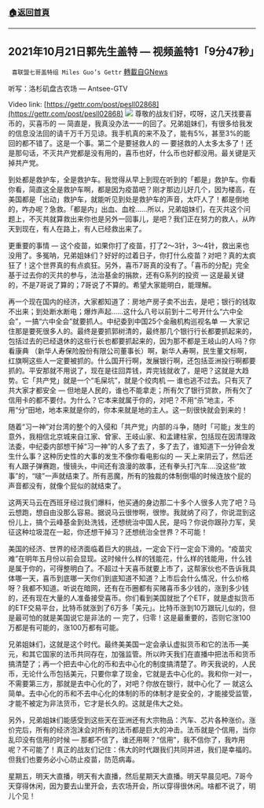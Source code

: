 ###  [:house:返回首頁](https://github.com/ourhimalayas/txt)
---


## 2021年10月21日郭先生盖特 — 视频盖特1「9分47秒」
` 喜联盟七哥盖特组 Miles Guo’s Gettr` [轉載自GNews](https://gnews.org/zh-hans/1609754/)

听写：洛杉矶盘古农场 — Antsee-GTV

Video link: [https://gettr.com/post/pesll02868](https://gettr.com/post/pesll02868)
![](https://assets.gnews.org/wp-content/uploads/2021/10/CF3225DE-EF27-4999-B7B9-23B2DD514217.png)
尊敬的战友们好，哎呀，这几天找要喜币的，买喜币的 — 简直是，我真没办法一一的回了。兄弟姐妹们，有很多给我发的信息没法回的请千万千万见谅。我手机真的来不及了，能有5%，甚至3%的能回的都不错了。这是一个事。第二个是要拯救人的 — 要拯救的人太多太多了！还是那句话，不灭共产党都是没有用的，喜币也好，什么币也好都没用。最关键是灭掉共产党。

到处都是救护车，全是救护车。我觉得从早上到现在听到的「都是」救护车。你看你看，简直这全是救护车啊，都是因为疫苗吧？刚才那边儿好几个，因为楼高，在美国都是「出动」救护车，就能听见到处是救护车的声音，太吓人了！都是倒地的，咋办呢？急救。「都是内」出血、血栓……所以，兄弟姐妹们，在灭共这个问题上，不灭共就算救出来你也是另外一回事儿，是吧？我们正在努力的救人，从昨天到现在，有人在路上，有人已经救出来了。

更重要的事情 — 这个疫苗，如果你打了疫苗，打了2～3针，3～4针，救出来也没用了。多冤呐，兄弟姐妹们？好好的过着日子，你打什么疫苗？对吧？真的太疯狂了！这个世界真的有点疯狂。另外，喜币7哥真的没有了。「喜币的分配」完全基于过去你的灭共的参与，法治基金的捐款，还有G系列的投资 — 这是最关键的，不是7哥说了算的；7哥说了不算的。希望大家能明白，能理解。

再一个现在国内的经济，大家都知道了：房地产房子卖不出去，是吧；银行的钱取不出来；到处断水断电；爆炸声起……这什么八号以前到十二号开什么“六中全会”，一搞“六中全会”就要抓人。中纪委到中国25个金融机构巡视名单 — 大家记住那是要死很多人的。最终是要抓郭树清的，最终那几个银行行长都要抓起来的，包括过去的已经退休的这些行长也都要抓起来的，因为那不都是王岐山的人吗？你看康典 （新华人寿保险股份有限公司董事长）啊，新华人寿啊，民生董文标啊，红旗啊这些人一定要被抓的。什么国开行啊，发展银行啊，还包括亚洲投行啊都要抓的。平安那就不用说了，现在是往回弄钱，弄完钱就收了，是吧？这就是大趋势。它「共产党」就是一个“毛屎坑”，就是个绞肉机 — 谁也逃不过去。只有灭了共大家才都安全 — 但地是人民的，谁也不能拿走；所有欠了银行贷款，所有欠了信用卡的都不要付。为什么？它本来就属于你的，对吧？不用“杀”地主，不用“分”田地，地本来就是你的，你本来就是地的主人。这一刻很快就会到来的！

随着“习一神”对台湾的整个的入侵和「共产党」内部的斗争，随时「可能」发生的意外，我相信北京城来自江家、曾家、王岐山家、和孟建柱家，包括现在因清理政法委，中纪委内部想干掉“习一神”的人多了去了，多了去了，谁知道下一分钟会发生什么事？这种历史性的大事的发生不像你看电影似的 — 天上来阴云了，然后还有人跟子弹赛跑，慢镜头，中间还有浪漫的故事，还有拳头打汽车….没这些“故事”的，“啵”一声就结束了。所有恶魔，所有的独裁的体制倒塌的时候连放个屁的声音都没有，就像个屁似的就结束了。

这两天马云在西班牙经过我们爆料，他买通的身边那二十多个人很多人完了吧？马云想跑，想自由没那么容易。据说马云很惨啊，很惨。我就纳了闷了，你说混到这份儿上，搞个云峰基金到处洗钱，还想统治中国人民，是吗？你说你跟孙力军，吴征这种垃圾混在一起，你还想干掉习？还想统治全世界？不可能！

美国的经济、世界的经济面临着巨大的挑战，一定会下行一定会下滑的。“疫苗灾难”在明年五月份以前会显现。这时候什么样的钱能花，什么样的钱能用，什么钱是属于你的，可得整明白了。不超过十天喜币就要上市了，这帮家伙也不告诉我具体哪一天，喜币到底哪一天你们到底知道不知道？上市后会什么情况，什么价格呀？我都不知道。听说在暗网，还有在币圈都有买赌喜币多少钱的，涨到多少钱的，还有现在大量的人准备接受喜币。你们看到美国就批了个ETF，就是虚拟货币的ETF交易平台，比特币就涨到了6万多「美元」。比特币涨到10万跟玩儿似的，但是最可怕的就是美国说它是非法的 — 完了，归零！这是最重要的，否则它涨100万都是有可能的，涨100万都有可能。

兄弟姐妹们，这就是这个时代。最终美美国一定会承认虚拟货币和它的法币—美元，和其它国家的法币共同存在，加强监管。所以昨天我们在直播中把法币和货币搞清楚了；再一个把去中心化的币和去中心化的制度搞清楚了。昨天我说的，人民币，无论什么币包括美元，只要你拿了现金，它就是去中心化的。我和你一对一，不需要第三方，那就是去中心化的了，对吧？你放在银行，就中心化了 — 就这么简单。去中心化的币和不去中心化的体制的币的体制才是安全的，才能接受监管，才能不被定为非法货币，它才是长久的。这就是伟大之处。

另外，兄弟姐妹们能感受到这些天在亚洲还有大宗物品：汽车、芯片各种涨价。涨价完后，所有的经济泡沫会对所有的法币都是巨大的冲击。法币就是个信用，当你乱印没有信用的时候 — 那都不信了，谁还用啊？“信用”，我不信你了，我咋用呢？不可能了！真正的战友们记住：伟大的时代跟我们共同并进，我们是幸福的。但我们也要务必小心防止疫苗，防范病毒。

星期五，明天大直播，明天有大直播，然后星期天大直播。明天早晨见吧。7哥今天穿得休闲，因为要去山里开会，去农场开会，所以穿得很休闲。啥都不说了，明儿个见！
